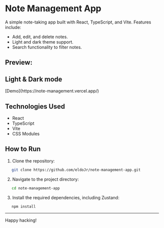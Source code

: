 # Note Management App

A simple note-taking app built with React, TypeScript, and Vite. Features include:

- Add, edit, and delete notes.
- Light and dark theme support.
- Search functionality to filter notes.

## Preview:
<h2>Light & Dark mode</h2>
[Demo](https://note-management.vercel.app/)


## Technologies Used
- React
- TypeScript
- Vite
- CSS Modules

## How to Run
1. Clone the repository:
```bash
   git clone https://github.com/eldoJr/note-management-app.git
```
2. Navigate to the project directory:
```bash
   cd note-management-app
   ```
3. Install the required dependencies, including Zustand:
```bash
   npm install
```
   ---
Happy hacking!
